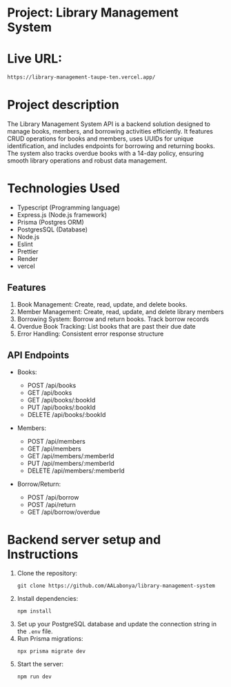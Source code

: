 # Project: Library Management System


# Live URL:

```bash
https://library-management-taupe-ten.vercel.app/
```

# Project description
The Library Management System API is a backend solution designed to manage books, members, and borrowing activities efficiently. It features CRUD operations for books and members, uses UUIDs for unique identification, and includes endpoints for borrowing and returning books. The system also tracks overdue books with a 14-day policy, ensuring smooth library operations and robust data management.


# Technologies Used

- Typescript (Programming language)
- Express.js (Node.js framework)
- Prisma (Postgres ORM)
- PostgresSQL (Database)
- Node.js
- Eslint
- Prettier
- Render
- vercel

## Features 

1. Book Management: Create, read, update, and delete books.
2. Member Management: Create, read, update, and delete library members
3. Borrowing System: Borrow and return books. Track borrow records
4. Overdue Book Tracking: List books that are past their due date
5. Error Handling: Consistent error response structure

## API Endpoints

- Books:

  - POST /api/books
  - GET /api/books
  - GET /api/books/:bookId
  - PUT /api/books/:bookId
  - DELETE /api/books/:bookId

- Members:

  - POST /api/members
  - GET /api/members
  - GET /api/members/:memberId
  - PUT /api/members/:memberId
  - DELETE /api/members/:memberId

- Borrow/Return:

  - POST /api/borrow
  - POST /api/return
  - GET /api/borrow/overdue

# Backend server setup and Instructions

1. Clone the repository:
   ```
   git clone https://github.com/AALabonya/library-management-system
   ```
2. Install dependencies:
   ```
   npm install
   ```
3. Set up your PostgreSQL database and update the connection string in the `.env` file.
4. Run Prisma migrations:
   ```
   npx prisma migrate dev
   ```
5. Start the server:
   ```
   npm run dev
   ```
